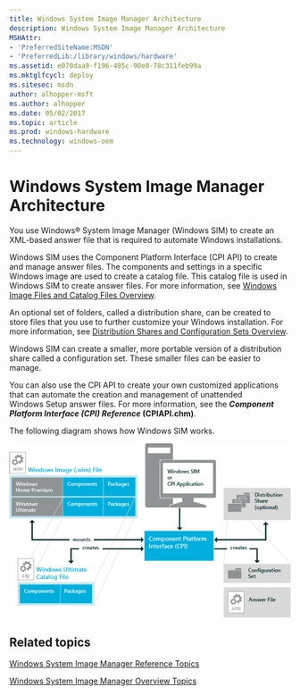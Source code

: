 ```yaml
---
title: Windows System Image Manager Architecture
description: Windows System Image Manager Architecture
MSHAttr:
- 'PreferredSiteName:MSDN'
- 'PreferredLib:/library/windows/hardware'
ms.assetid: e070daa9-f196-495c-90e0-78c311feb99a
ms.mktglfcycl: deploy
ms.sitesec: msdn
author: alhopper-msft
ms.author: alhopper
ms.date: 05/02/2017
ms.topic: article
ms.prod: windows-hardware
ms.technology: windows-oem
---
```

# Windows System Image Manager Architecture

You use Windows® System Image Manager (Windows SIM) to create an XML-based answer file that is required to automate Windows installations.

Windows SIM uses the Component Platform Interface (CPI API) to create and manage answer files. The components and settings in a specific Windows image are used to create a catalog file. This catalog file is used in Windows SIM to create answer files. For more information, see [Windows Image Files and Catalog Files Overview](windows-image-files-and-catalog-files-overview.md).

An optional set of folders, called a distribution share, can be created to store files that you use to further customize your Windows installation. For more information, see [Distribution Shares and Configuration Sets Overview](distribution-shares-and-configuration-sets-overview.md).

Windows SIM can create a smaller, more portable version of a distribution share called a configuration set. These smaller files can be easier to manage.

You can also use the CPI API to create your own customized applications that can automate the creation and management of unattended Windows Setup answer files. For more information, see the ***Component Platform Interface (CPI) Reference* (CPIAPI.chm)**.

The following diagram shows how Windows SIM works.

![windows sim architecture](images/dep-win8-l-wsim-arch.jpg)

## Related topics

[Windows System Image Manager Reference Topics](windows-system-image-manager-technical-reference.md)

[Windows System Image Manager Overview Topics](windows-system-image-manager-overview-topics.md)
